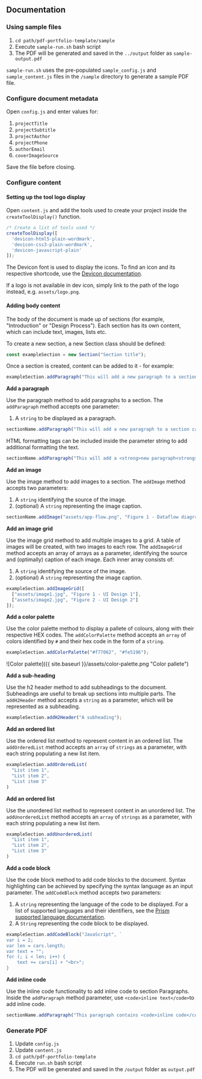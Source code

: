 ## Documentation

### Using sample files
1. `cd path/pdf-portfolio-template/sample`
2. Execute `sample-run.sh` bash script
3. The PDF will be generated and saved in the `../output` folder as `sample-output.pdf`

`sample-run.sh` uses the pre-populated `sample_config.js` and `sample_content.js` files in the `/sample` directory to generate a sample PDF file.

### Configure document metadata
Open `config.js` and enter values for:

1. `projectTitle`
2. `projectSubtitle`
3. `projectAuthor`
4. `projectPhone`
5. `authorEmail`
6. `coverImageSource`

Save the file before closing.

### Configure content
#### Setting up the tool logo display
Open `content.js` and add the tools used to create your project inside the `createToolDisplay()` function.

```javascript
/* Create a list of tools used */
createToolDisplay([
  'devicon-html5-plain-wordmark',
  'devicon-css3-plain-wordmark',
  'devicon-javascript-plain'
]);
```

The Devicon font is used to display the icons. To find an icon and its respective shortcode, use the [Devicon documentation](http://konpa.github.io/devicon/).

If a logo is not available in dev icon, simply link to the path of the logo instead, e.g. `assets/logo.png`.

#### Adding body content
The body of the document is made up of sections (for example, "Introduction" or "Design Process"). Each section has its own content, which can include text, images, lists etc.

To create a new section, a new Section class should be defined:
```javascript
const exampleSection = new Section("Section title");
```

Once a section is created, content can be added to it - for example:
```javascript
exampleSection.addParagraph("This will add a new paragraph to a section called exampleSection.");
```

**Add a paragraph**

Use the paragraph method to add paragraphs to a section. The `addParagraph` method accepts one parameter:
1. A `string` to be displayed as a paragraph.

```javascript
sectionName.addParagraph("This will add a new paragraph to a section called sectionName.");
```

HTML formatting tags can be included inside the parameter string to add additional formatting the text.

```javascript
sectionName.addParagraph("This will add a <strong>new paragraph<strong> with <e>additional</e> formatting.");
```

**Add an image**

Use the image method to add images to a section. The `addImage` method accepts two parameters:
1. A `string` identifying the source of the image.
2. (optional) A `string` representing the image caption.

```javascript
sectionName.addImage("assets/app-flow.png", "Figure 1 - Dataflow diagram");
```

**Add an image grid**

Use the image grid method to add multiple images to a grid. A table of images will be created, with two images to each row. The `addImageGrid` method accepts an array of arrays as a parameter, identifying the source and (optimally) caption of each image.
Each inner array consists of:
1. A `string` identifying the source of the image.
2. (optional) A `string` representing the image caption.

```javascript
exampleSection.addImageGrid([
  ["assets/image1.jpg", "Figure 1 - UI Design 1"],
  ["assets/image2.jpg", "Figure 2 - UI Design 2"]
]);
```

**Add a color palette**

Use the color palette method to display a pallete of colours, along with their respective HEX codes.
The `addColorPalette` method accepts an `array` of colors identified by `#` and their hex code in the form of a `string`.

```javascript
exampleSection.addColorPalette("#f77062", "#fe5196");
```

![Color palette]({{ site.baseurl }}/assets/color-palette.png "Color pallete")

**Add a sub-heading**

Use the h2 header method to add subheadings to the document. Subheadings are useful to break up sections into multiple parts.
The `addH2Header` method accepts a `string` as a parameter, which will be represented as a subheading.

```javascript
exampleSection.addH2Header("A subheading");
```

**Add an ordered list**

Use the ordered list method to represent content in an ordered list.
The `addOrderedList` method accepts an `array` of `strings` as a parameter, with each string populating a new list item.

```javascript
exampleSection.addOrderedList(
  "List item 1",
  "List item 2",
  "List item 3"
)
```

**Add an ordered list**

Use the unordered list method to represent content in an unordered list.
The `addUnorderedList` method accepts an `array` of `strings` as a parameter, with each string populating a new list item.

```javascript
exampleSection.addUnorderedList(
  "List item 1",
  "List item 2",
  "List item 3"
)
```

**Add a code block**

Use the code block method to add code blocks to the document. Syntax highlighting can be achieved by specifying the syntax language as an input parameter.
The `addCodeBlock` method accepts two parameters:
1. A `string` representing the language of the code to be displayed. For a list of supported languages and their identifiers, see the [Prism supported language documentation](http://prismjs.com/#languages-list).
2. A `String` representing the code block to be displayed.

```javascript
exampleSection.addCodeBlock("JavaScript", `
var i = 2;
var len = cars.length;
var text = "";
for (; i < len; i++) {
    text += cars[i] + "<br>";
}
```

**Add inline code**

Use the inline code functionality to add inline code to section Paragraphs. Inside the `addParagraph` method parameter, use `<code>inline text</code>`to add inline code.

```javascript
sectionName.addParagraph("This paragraph contains <code>inline code</code>");
```

### Generate PDF
1. Update `config.js`
2. Update `content.js`
3. `cd path/pdf-portfolio-template`
3. Execute `run.sh` bash script
4. The PDF will be generated and saved in the `/output` folder as `output.pdf`
